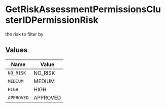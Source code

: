 # GetRiskAssessmentPermissionsClusterIDPermissionRisk

the risk to filter by


## Values

| Name       | Value      |
| ---------- | ---------- |
| `NO_RISK`  | NO_RISK    |
| `MEDIUM`   | MEDIUM     |
| `HIGH`     | HIGH       |
| `APPROVED` | APPROVED   |